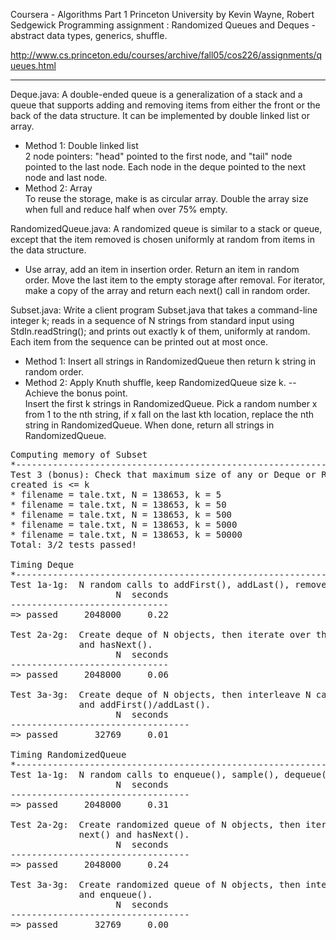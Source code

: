 Coursera  - Algorithms Part 1 Princeton University by Kevin Wayne, Robert Sedgewick
Programming assignment : Randomized Queues and Deques - abstract data types, generics, shuffle.

http://www.cs.princeton.edu/courses/archive/fall05/cos226/assignments/queues.html  

---

Deque.java:  A double-ended queue is a generalization of a stack and a queue that supports adding and removing items from either the front or the back of the data structure.  It can be implemented by double linked list or array.  
* Method 1: Double linked list  
    2 node pointers: "head" pointed to the first node, and "tail" node pointed to the last node.  Each node in the deque pointed to the next node and last node.  
* Method 2: Array  
    To reuse the storage, make is as circular array.  Double the array size when full and reduce half when over 75% empty.   
    
RandomizedQueue.java:  A randomized queue is similar to a stack or queue, except that the item removed is chosen uniformly at random from items in the data structure.  
* Use array, add an item in insertion order.  Return an item in random order.  Move the last item to the empty storage after removal.  For iterator, make a copy of the array and return each next() call in random order.  

Subset.java:  Write a client program Subset.java that takes a command-line integer k; reads in a sequence of N strings from standard input using StdIn.readString(); and prints out exactly k of them, uniformly at random. Each item from the sequence can be printed out at most once.  
* Method 1:  Insert all strings in RandomizedQueue then return k string in random order.  
* Method 2:  Apply Knuth shuffle, keep RandomizedQueue size k. -- Achieve the bonus point.  
    Insert the first k strings in RandomizedQueue.  Pick a random number x from 1 to the nth string, if x fall on the last kth location, replace the nth string in RandomizedQueue.  When done, return all strings in RandomizedQueue.  

<pre>
Computing memory of Subset
*-----------------------------------------------------------
Test 3 (bonus): Check that maximum size of any or Deque or RandomizedQueue object
created is <= k
* filename = tale.txt, N = 138653, k = 5
* filename = tale.txt, N = 138653, k = 50
* filename = tale.txt, N = 138653, k = 500
* filename = tale.txt, N = 138653, k = 5000
* filename = tale.txt, N = 138653, k = 50000
Total: 3/2 tests passed!

Timing Deque
*-----------------------------------------------------------
Test 1a-1g:  N random calls to addFirst(), addLast(), removeFirst(), and removeLast().
                    N  seconds
------------------------------
=> passed     2048000     0.22

Test 2a-2g:  Create deque of N objects, then iterate over the N objects by calling next() 
             and hasNext().
                    N  seconds
------------------------------
=> passed     2048000     0.06

Test 3a-3g:  Create deque of N objects, then interleave N calls each to removeFirst()/removeLast()
             and addFirst()/addLast().
                    N  seconds
----------------------------------
=> passed       32769     0.01

Timing RandomizedQueue
*-----------------------------------------------------------
Test 1a-1g:  N random calls to enqueue(), sample(), dequeue(), isEmpty(), and size().
                    N  seconds
----------------------------------
=> passed     2048000     0.31

Test 2a-2g:  Create randomized queue of N objects, then iterate over the N objects by calling 
             next() and hasNext().
                    N  seconds
----------------------------------
=> passed     2048000     0.24

Test 3a-3g:  Create randomized queue of N objects, then interleave N calls each to dequeue() 
             and enqueue().
                    N  seconds
----------------------------------
=> passed       32769     0.00
</pre>
